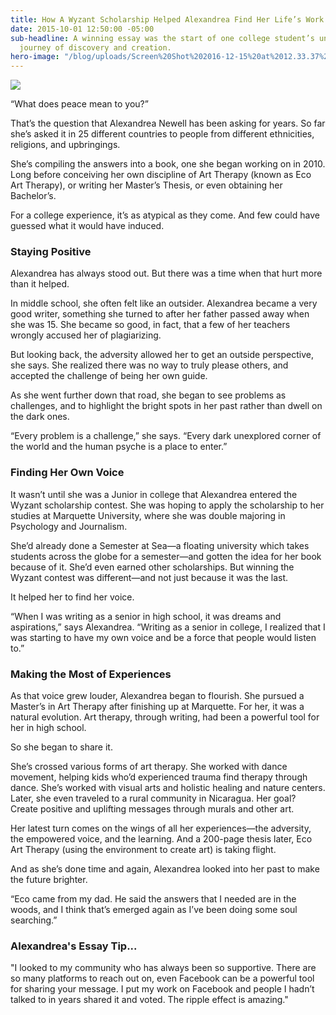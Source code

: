 ```yaml
---
title: How A Wyzant Scholarship Helped Alexandrea Find Her Life’s Work
date: 2015-10-01 12:50:00 -05:00
sub-headline: A winning essay was the start of one college student’s unpredictable
  journey of discovery and creation.
hero-image: "/blog/uploads/Screen%20Shot%202016-12-15%20at%2012.33.37%20PM%20(1).png"
---
```


![](https://d3bstivvgzmae3.cloudfront.net/BlogImage/Alexandrea_Newell_Scholarship.jpg)

“What does peace mean to you?”

That’s the question that Alexandrea Newell has been asking for years. So far she’s asked it in 25 different countries to people from different ethnicities, religions, and upbringings.

She’s compiling the answers into a book, one she began working on in 2010. Long before conceiving her own discipline of Art Therapy (known as Eco Art Therapy), or writing her Master’s Thesis, or even obtaining her Bachelor’s.

For a college experience, it’s as atypical as they come. And few could have guessed what it would have induced.

### Staying Positive

Alexandrea has always stood out. But there was a time when that hurt more than it helped.

In middle school, she often felt like an outsider. Alexandrea became a very good writer, something she turned to after her father passed away when she was 15. She became so good, in fact, that a few of her teachers wrongly accused her of plagiarizing.

But looking back, the adversity allowed her to get an outside perspective, she says. She realized there was no way to truly please others, and accepted the challenge of being her own guide.

As she went further down that road, she began to see problems as challenges, and to highlight the bright spots in her past rather than dwell on the dark ones.

“Every problem is a challenge,” she says. “Every dark unexplored corner of the world and the human psyche is a place to enter.”

### Finding Her Own Voice

It wasn’t until she was a Junior in college that Alexandrea entered the Wyzant scholarship contest. She was hoping to apply the scholarship to her studies at Marquette University, where she was double majoring in Psychology and Journalism.

She’d already done a Semester at Sea—a floating university which takes students across the globe for a semester—and gotten the idea for her book because of it. She’d even earned other scholarships. But winning the Wyzant contest was different—and not just because it was the last.

It helped her to find her voice.

“When I was writing as a senior in high school, it was dreams and aspirations,” says Alexandrea. “Writing as a senior in college, I realized that I was starting to have my own voice and be a force that people would listen to.”

### Making the Most of Experiences

As that voice grew louder, Alexandrea began to flourish. She pursued a Master’s in Art Therapy after finishing up at Marquette. For her, it was a natural evolution. Art therapy, through writing, had been a powerful tool for her in high school.

So she began to share it.

She’s crossed various forms of art therapy. She worked with dance movement, helping kids who’d experienced trauma find therapy through dance. She’s worked with visual arts and holistic healing and nature centers. Later, she even traveled to a rural community in Nicaragua. Her goal? Create positive and uplifting messages through murals and other art.

Her latest turn comes on the wings of all her experiences—the adversity, the empowered voice, and the learning. And a 200-page thesis later, Eco Art Therapy (using the environment to create art) is taking flight.

And as she’s done time and again, Alexandrea looked into her past to make the future brighter.

“Eco came from my dad. He said the answers that I needed are in the woods, and I think that’s emerged again as I’ve been doing some soul searching.”

### Alexandrea's Essay Tip...

"I looked to my community who has always been so supportive. There are so many platforms to reach out on, even Facebook can be a powerful tool for sharing your message. I put my work on Facebook and people I hadn’t talked to in years shared it and voted. The ripple effect is amazing."
